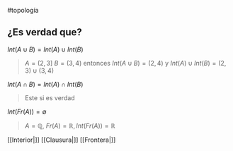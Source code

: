#topología 

## ¿Es verdad que?

$Int(A \cup B) = Int(A) \cup Int(B)$

>$A = (2,3]$ $B=(3,4)$ entonces $Int(A \cup B) = (2,4)$ y $Int(A) \cup Int(B) = (2,3) \cup (3,4)$

$Int(A \cap B) = Int(A) \cap Int(B)$

>Este si es verdad

$Int(Fr(A)) = \emptyset$

>$A = \mathbb{Q}$, $Fr(A)=\mathbb{R}, Int(Fr(A)) = \mathbb{R}$

[[Interior|]] [[Clausura|]] [[Frontera|]]
